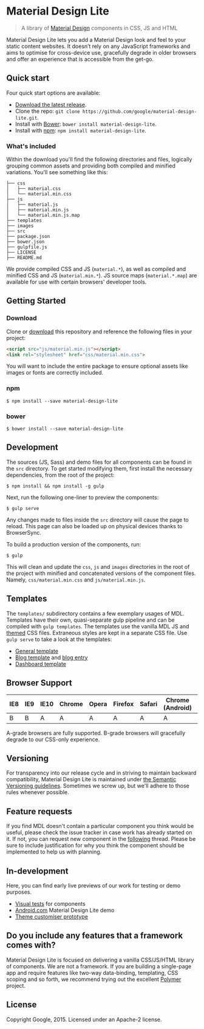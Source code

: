 # Material Design Lite

> A library of [Material Design](http://www.google.com/design/spec/material-design/introduction.html) components in CSS, JS and HTML

Material Design Lite lets you add a Material Design look and feel to your static content websites. It doesn’t rely on any JavaScript frameworks and aims to optimise for cross-device use, gracefully degrade in older browsers and offer an experience that is accessible from the get-go.

## Quick start

Four quick start options are available:

- [Download the latest release](https://github.com/google/material-design-lite/archive/master.zip).
- Clone the repo: `git clone https://github.com/google/material-design-lite.git`.
- Install with [Bower](http://bower.io): `bower install material-design-lite`.
- Install with [npm](https://www.npmjs.org): `npm install material-design-lite`.

### What's included

Within the download you'll find the following directories and files, logically grouping common assets and providing both compiled and minified variations. You'll see something like this:

```
├── css
│   ├── material.css
│   └── material.min.css
├── js
│   ├── material.js
│   ├── material.min.js
│   └── material.min.js.map
├── templates
├── images
├── src
├── package.json
├── bower.json
├── gulpfile.js
├── LICENSE
├── README.md
```

We provide compiled CSS and JS (`material.*`), as well as compiled and minified CSS and JS (`material.min.*`). JS source maps (`material.*.map`) are available for use with certain browsers' developer tools.

## Getting Started

### Download

Clone or [download](https://github.com/google/material-design-lite/archive/master.zip) this repository
and reference the following files in your project:

```html
<script src="js/material.min.js"></script>
<link rel="stylesheet" href="css/material.min.css">
```

You will want to include the entire package to ensure optional assets like images or fonts are correctly
included.

### npm

```
$ npm install --save material-design-lite
```

### bower

```
$ bower install --save material-design-lite
```


## Development

The sources (JS, Sass) and demo files for all components can be found in the `src` directory. To get started
modifying them, first install the necessary dependencies, from the root of the project:

```
$ npm install && npm install -g gulp
```

Next, run the following one-liner to preview the components:

```
$ gulp serve
```

Any changes made to files inside the `src` directory will cause the page to reload. This page can also be loaded
up on physical devices thanks to BrowserSync.

To build a production version of the components, run:

```
$ gulp
```

This will clean and update the `css`, `js` and `images` directories in the root of the project with minified and
concatenated versions of the component files. Namely, `css/material.min.css` and `js/material.min.js`.

## Templates

The `templates/` subdirectory contains a few exemplary usages of MDL. Templates have their own, quasi-separate
gulp pipeline and can be compiled with `gulp templates`. The templates use the vanilla MDL JS and
[themed](http://google.github.io/material-design-lite/customizer/customizer.html) CSS files. Extraneous
styles are kept in a separate CSS file. Use `gulp serve` to take a look at the templates:

* [General template](http://localhost:3000/templates/general)
* [Blog template](http://localhost:3000/templates/blog) and [blog entry](http://localhost:3000/templates/blog/entry.html)
* [Dashboard template](http://localhost:3000/templates/dashboard)

## Browser Support

| IE8 | IE9 | IE10 | Chrome | Opera | Firefox | Safari | Chrome (Android) | Mobile Safari |
|-----|-----|------|--------|-------|---------|--------|------------------|---------------|
| B   | B   | A    | A      | A      | A       | A      | A                | A             |

A-grade browsers are fully supported. B-grade browsers will gracefully degrade to our CSS-only experience.

## Versioning

For transparency into our release cycle and in striving to maintain backward compatibility, Material Design Lite is maintained under [the Semantic Versioning guidelines](http://semver.org/). Sometimes we screw up, but we'll adhere to those rules whenever possible.

## Feature requests

If you find MDL doesn't contain a particular component you think would be useful, please check the issue tracker in case work has already started on it. If not, you can request new component in the [following](https://github.com/google/material-design-lite/issues/92) thread. Please be sure to include justification for why you think the component should be implemented to help us with planning.

## In-development

Here, you can find early live previews of our work for testing or demo purposes.

* [Visual tests](http://google.github.io/material-design-lite/test/visual/) for components
* [Android.com](http://google.github.io/material-lite-samples/android-dot-com/) Material Design Lite demo
* [Theme customiser prototype](http://google.github.io/material-design-lite/customizer/customizer.html)

## Do you include any features that a framework comes with?

Material Design Lite is focused on delivering a vanilla CSS/JS/HTML library of components. We are not a framework. If you are building a single-page app and require features like two-way data-binding, templating, CSS scoping and so forth, we recommend trying out the excellent [Polymer](http://polymer-project.org) project.


## License

Copyright Google, 2015. Licensed under an Apache-2 license.
